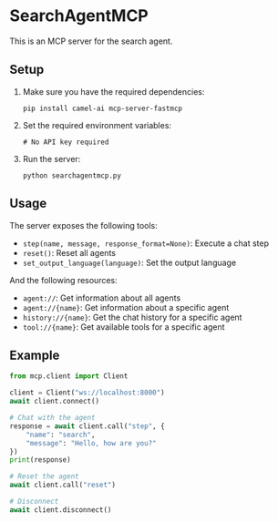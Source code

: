 # SearchAgentMCP

This is an MCP server for the search agent.

## Setup

1. Make sure you have the required dependencies:
   ```
   pip install camel-ai mcp-server-fastmcp
   ```

2. Set the required environment variables:
   ```
   # No API key required
   ```

3. Run the server:
   ```
   python searchagentmcp.py
   ```

## Usage

The server exposes the following tools:

- `step(name, message, response_format=None)`: Execute a chat step
- `reset()`: Reset all agents
- `set_output_language(language)`: Set the output language

And the following resources:

- `agent://`: Get information about all agents
- `agent://{name}`: Get information about a specific agent
- `history://{name}`: Get the chat history for a specific agent
- `tool://{name}`: Get available tools for a specific agent

## Example

```python
from mcp.client import Client

client = Client("ws://localhost:8000")
await client.connect()

# Chat with the agent
response = await client.call("step", {
    "name": "search",
    "message": "Hello, how are you?"
})
print(response)

# Reset the agent
await client.call("reset")

# Disconnect
await client.disconnect()
```